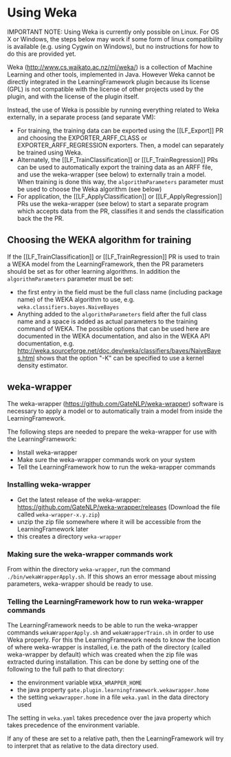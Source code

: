 # Using Weka 

IMPORTANT NOTE: Using Weka is currently only possible on Linux. For OS X or Windows, the steps below may work if some form of linux compatibility is available (e.g. using Cygwin on Windows), but no instructions for how to do this are provided yet.

Weka (http://www.cs.waikato.ac.nz/ml/weka/) is a collection of Machine Learning and other tools, implemented in Java. However Weka cannot be directly integrated in the LearningFramework plugin because its license (GPL) is not compatible with the license of other projects used by the plugin, and with the license of the plugin itself. 

Instead, the use of Weka is possible by running everything related to Weka externally, in a separate process (and separate VM): 
* For training, the training data can be exported using the [[LF_Export]] PR and choosing the EXPORTER_ARFF_CLASS or EXPORTER_ARFF_REGRESSION exporters. Then, a model can separately be trained using Weka.
* Alternately, the [[LF_TrainClassification]] or [[LF_TrainRegression]] PRs can be used to automatically export the training data as an ARFF file, and use the weka-wrapper (see below) to externally train a model. When training is done this way, the `algorithmParameters` parameter must be used to choose the Weka algorithm (see below)
* For application, the [[LF_ApplyClassification]] or [[LF_ApplyRegression]] PRs use the weka-wrapper (see below) to start a separate program which accepts data from the PR, classifies it and sends the classification back the the PR.

## Choosing the WEKA algorithm for training

If the [[LF_TrainClassification]] or [[LF_TrainRegression]] PR is used to train a WEKA model from the LearningFramework, then the PR parameters should be set as for other learning algorithms. In addition
the `algorithmParameters` parameter must be set:
* the first entry in the field must be the full class name (including package name) of the WEKA algorithm to use, e.g. `weka.classifiers.bayes.NaiveBayes`
* Anything added to the `algorithmParameters` field after the full class name and a space is added as actual parameters to the training command of WEKA. The possible options that can be used here are documented in the WEKA documentation, and also in the WEKA API documentation, e.g. http://weka.sourceforge.net/doc.dev/weka/classifiers/bayes/NaiveBayes.html shows that the option "-K" can be specified to use a kernel density estimator.

## weka-wrapper

The weka-wrapper (https://github.com/GateNLP/weka-wrapper) software is necessary to apply a model or to automatically train a model from inside the LearningFramework.

The following steps are needed to prepare the weka-wrapper for use with the LearningFramework:
* Install weka-wrapper
* Make sure the weka-wrapper commands work on your system
* Tell the LearningFramework how to run the weka-wrapper commands

### Installing weka-wrapper

* Get the latest release of the weka-wrapper: https://github.com/GateNLP/weka-wrapper/releases (Download the file called `weka-wrapper-x.y.zip`)
* unzip the zip file somewhere where it will be accessible from the LearningFramework later
* this creates a directory `weka-wrapper`

### Making sure the weka-wrapper commands work

From within the directory `weka-wrapper`, run the command `./bin/wekaWrapperApply.sh`.
If this shows an error message about missing parameters, weka-wrapper should be ready to use. 

### Telling the LearningFramework how to run weka-wrapper commands

The LearningFramework needs to be able to run the weka-wrapper commands `wekaWrapperApply.sh` and `wekaWrapperTrain.sh` in order to use Weka properly. For this the LearningFramework needs to know the 
location of where weka-wrapper is installed, i.e. the path of the directory (called weka-wrapper by default) which was created when the zip file was extracted during installation. This can be done by setting one
of the following to the full path to that directory:
* the environment variable `WEKA_WRAPPER_HOME`
* the java property `gate.plugin.learningframework.wekawrapper.home`
* the setting `wekawrapper.home` in a file `weka.yaml` in the data directory used

The setting in `weka.yaml` takes precedence over the java property which takes precedence of the environment variable. 

If any of these are set to a relative path, then the LearningFramework will try to interpret that as relative to the data directory used. 